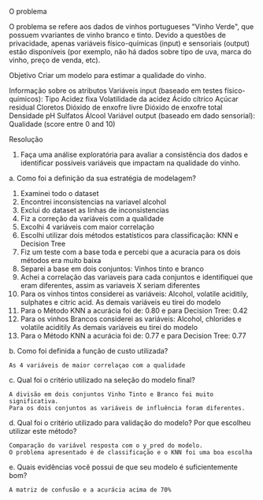 O problema

O problema se refere aos dados de vinhos portugueses "Vinho Verde", que possuem vvariantes de vinho branco e tinto. Devido a questões de privacidade, apenas variáveis físico-químicas (input) e sensoriais (output) estão disponíveis (por exemplo, não há dados sobre tipo de uva, marca do vinho, preço de venda, etc).

Objetivo
  Criar um modelo para estimar a qualidade do vinho.

Informação sobre os atributos
  Variáveis input (baseado em testes físico-químicos):
  Tipo
  Acidez fixa
  Volatilidade da acidez
  Ácido cítrico
  Açúcar residual
  Cloretos
  Dióxido de enxofre livre
  Dióxido de enxofre total
  Densidade
  pH
  Sulfatos
  Álcool
  Variável output (baseado em dado sensorial):
  Qualidade (score entre 0 and 10)
  
Resolução
1. Faça uma análise exploratória para avaliar a consistência dos dados e identificar possíveis variáveis que impactam na qualidade do vinho.

a. Como foi a definição da sua estratégia de modelagem?


  1. Examinei todo o dataset
  2. Encontrei inconsistencias na variavel alcohol
  3. Exclui do dataset as linhas de inconsistencias
  4. Fiz a correção da variáveis com a qualidade
  5. Excolhi 4 variáveis com maior correlação
  6. Escolhi utilizar dois métodos estatísticos para classificação: KNN e Decision Tree
  7. Fiz um teste com a base toda e percebi que a acuracia para os dois métodos era muito baixa
  8. Separei a base em dois conjuntos: Vinhos tinto e branco
  9. Achei a correlação das variaveis para cada conjuntos e identifiquei que eram diferentes, 
  assim as variaveis X seriam diferentes
  10. Para os vinhos tintos considerei as variáveis: Alcohol, volatile aciditily, sulphates e citric acid. 
      As demais variáveis eu tirei do modelo
  11. Para o Método KNN a acurácia foi de: 0.80 e para Decision Tree: 0.42
  12. Para os vinhos Brancos considerei as variáveis: Alcohol, chlorides e volatile aciditily 
      As demais variáveis eu tirei do modelo
  13. Para o Método KNN a acurácia foi de: 0.77 e para Decision Tree: 0.77

b. Como foi definida a função de custo utilizada?

	As 4 variáveis de maior correlaçao com a qualidade

c. Qual foi o critério utilizado na seleção do modelo final?
	
	A divisão em dois conjuntos Vinho Tinto e Branco foi muito significativa. 
	Para os dois conjuntos as variáveis de influência foram diferentes. 
   
d. Qual foi o critério utilizado para validação do modelo? Por que escolheu utilizar este método? 
	
	Comparação do variável resposta com o y_pred do modelo.
	O problema apresentado é de classificação e o KNN foi uma boa escolha

e. Quais evidências você possui de que seu modelo é suficientemente bom?
	
	A matriz de confusão e a acurácia acima de 70%
